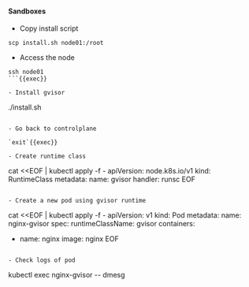 #### Sandboxes

- Copy install script
```
scp install.sh node01:/root
```

- Access the node
```
ssh node01
```{{exec}}

- Install gvisor
```
./install.sh
```{{exec}}

- Go back to controlplane

`exit`{{exec}}

- Create runtime class
```
cat <<EOF | kubectl apply -f -
apiVersion: node.k8s.io/v1
kind: RuntimeClass
metadata:
  name: gvisor
handler: runsc
EOF
```{{exec}}

- Create a new pod using gvisor runtime

```
cat <<EOF | kubectl apply -f -
apiVersion: v1
kind: Pod
metadata:
  name: nginx-gvisor
spec:
  runtimeClassName: gvisor
  containers:
  - name: nginx
    image: nginx
EOF
```{{exec}}

- Check logs of pod

```
 kubectl exec nginx-gvisor -- dmesg
 ```{{exec}}
